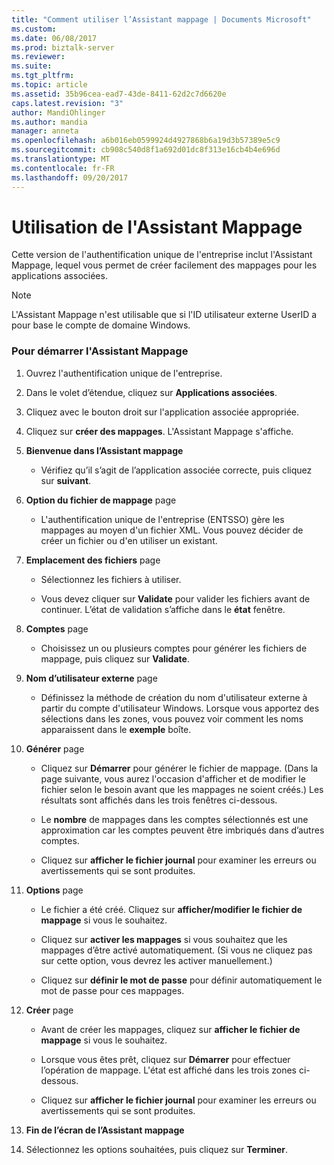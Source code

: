 ```yaml
---
title: "Comment utiliser l’Assistant mappage | Documents Microsoft"
ms.custom: 
ms.date: 06/08/2017
ms.prod: biztalk-server
ms.reviewer: 
ms.suite: 
ms.tgt_pltfrm: 
ms.topic: article
ms.assetid: 35b96cea-ead7-43de-8411-62d2c7d6620e
caps.latest.revision: "3"
author: MandiOhlinger
ms.author: mandia
manager: anneta
ms.openlocfilehash: a6b016eb0599924d4927868b6a19d3b57389e5c9
ms.sourcegitcommit: cb908c540d8f1a692d01dc8f313e16cb4b4e696d
ms.translationtype: MT
ms.contentlocale: fr-FR
ms.lasthandoff: 09/20/2017
---
```

# <a name="how-to-use-the-mapping-wizard"></a>Utilisation de l'Assistant Mappage
Cette version de l'authentification unique de l'entreprise inclut l'Assistant Mappage, lequel vous permet de créer facilement des mappages pour les applications associées.  
  
> [!NOTE]
>  L'Assistant Mappage n'est utilisable que si l'ID utilisateur externe UserID a pour base le compte de domaine Windows.  
  
### <a name="to-start-the-mapping-wizard"></a>Pour démarrer l'Assistant Mappage  
  
1.  Ouvrez l'authentification unique de l'entreprise.  
  
2.  Dans le volet d’étendue, cliquez sur **Applications associées**.  
  
3.  Cliquez avec le bouton droit sur l'application associée appropriée.  
  
4.  Cliquez sur **créer des mappages**. L'Assistant Mappage s'affiche.  
  
5.  **Bienvenue dans l’Assistant mappage**  
  
    -   Vérifiez qu’il s’agit de l’application associée correcte, puis cliquez sur **suivant**.  
  
6.  **Option du fichier de mappage** page  
  
    -   L'authentification unique de l'entreprise (ENTSSO) gère les mappages au moyen d'un fichier XML. Vous pouvez décider de créer un fichier ou d'en utiliser un existant.  
  
7.  **Emplacement des fichiers** page  
  
    -   Sélectionnez les fichiers à utiliser.  
  
    -   Vous devez cliquer sur **Validate** pour valider les fichiers avant de continuer. L’état de validation s’affiche dans le **état** fenêtre.  
  
8.  **Comptes** page  
  
    -   Choisissez un ou plusieurs comptes pour générer les fichiers de mappage, puis cliquez sur **Validate**.  
  
9. **Nom d’utilisateur externe** page  
  
    -   Définissez la méthode de création du nom d'utilisateur externe à partir du compte d'utilisateur Windows. Lorsque vous apportez des sélections dans les zones, vous pouvez voir comment les noms apparaissent dans le **exemple** boîte.  
  
10. **Générer** page  
  
    -   Cliquez sur **Démarrer** pour générer le fichier de mappage. (Dans la page suivante, vous aurez l'occasion d'afficher et de modifier le fichier selon le besoin avant que les mappages ne soient créés.) Les résultats sont affichés dans les trois fenêtres ci-dessous.  
  
    -   Le **nombre** de mappages dans les comptes sélectionnés est une approximation car les comptes peuvent être imbriqués dans d’autres comptes.  
  
    -   Cliquez sur **afficher le fichier journal** pour examiner les erreurs ou avertissements qui se sont produites.  
  
11. **Options** page  
  
    -   Le fichier a été créé. Cliquez sur **afficher/modifier le fichier de mappage** si vous le souhaitez.  
  
    -   Cliquez sur **activer les mappages** si vous souhaitez que les mappages d’être activé automatiquement. (Si vous ne cliquez pas sur cette option, vous devrez les activer manuellement.)  
  
    -   Cliquez sur **définir le mot de passe** pour définir automatiquement le mot de passe pour ces mappages.  
  
12. **Créer** page  
  
    -   Avant de créer les mappages, cliquez sur **afficher le fichier de mappage** si vous le souhaitez.  
  
    -   Lorsque vous êtes prêt, cliquez sur **Démarrer** pour effectuer l’opération de mappage. L'état est affiché dans les trois zones ci-dessous.  
  
    -   Cliquez sur **afficher le fichier journal** pour examiner les erreurs ou avertissements qui se sont produites.  
  
13. **Fin de l’écran de l’Assistant mappage**  
  
14. Sélectionnez les options souhaitées, puis cliquez sur **Terminer**.